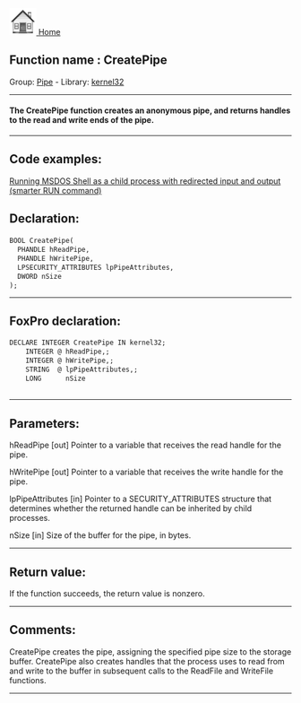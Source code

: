 [<img src="../../images/home.png"> Home ](https://github.com/VFPX/Win32API)  

## Function name : CreatePipe
Group: [Pipe](../../functions_group.md#Pipe)  -  Library: [kernel32](../../libraries.md#kernel32)  
***  


#### The CreatePipe function creates an anonymous pipe, and returns handles to the read and write ends of the pipe.

***  


## Code examples:
[Running MSDOS Shell as a child process with redirected input and output (smarter RUN command)](../../samples/sample_477.md)  

## Declaration:
```foxpro  
BOOL CreatePipe(
  PHANDLE hReadPipe,
  PHANDLE hWritePipe,
  LPSECURITY_ATTRIBUTES lpPipeAttributes,
  DWORD nSize
);  
```  
***  


## FoxPro declaration:
```foxpro  
DECLARE INTEGER CreatePipe IN kernel32;
	INTEGER @ hReadPipe,;
	INTEGER @ hWritePipe,;
	STRING  @ lpPipeAttributes,;
	LONG      nSize
  
```  
***  


## Parameters:
hReadPipe 
[out] Pointer to a variable that receives the read handle for the pipe. 

hWritePipe 
[out] Pointer to a variable that receives the write handle for the pipe. 

lpPipeAttributes 
[in] Pointer to a SECURITY_ATTRIBUTES structure that determines whether the returned handle can be inherited by child processes.

nSize 
[in] Size of the buffer for the pipe, in bytes.  
***  


## Return value:
If the function succeeds, the return value is nonzero.
  
***  


## Comments:
CreatePipe creates the pipe, assigning the specified pipe size to the storage buffer. CreatePipe also creates handles that the process uses to read from and write to the buffer in subsequent calls to the ReadFile and WriteFile functions.  
  
***  

